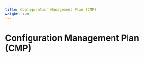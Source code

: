 ```yaml
---
title: Configuration Management Plan (CMP)
weight: 120
---
```

# Configuration Management Plan (CMP)

<!-- 
todo:

- Give brief narrative followed by an example of the user guide

 -->